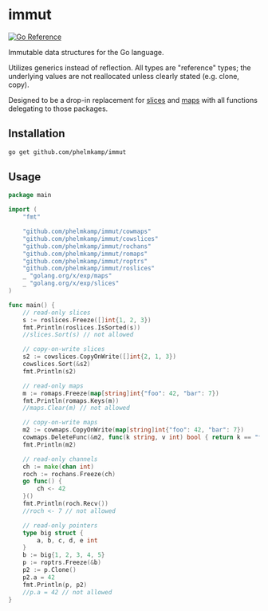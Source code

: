 # immut

[![Go Reference](https://pkg.go.dev/badge/github.com/phelmkamp/immut.svg)](https://pkg.go.dev/github.com/phelmkamp/immut)

Immutable data structures for the Go language.

Utilizes generics instead of reflection.
All types are "reference" types; the underlying values are not reallocated unless clearly stated (e.g. clone, copy).

Designed to be a drop-in replacement for [slices](https://pkg.go.dev/golang.org/x/exp/slices) and [maps](https://pkg.go.dev/golang.org/x/exp/maps) with all functions delegating to those packages.

## Installation

```bash
go get github.com/phelmkamp/immut
```

## Usage

```go
package main

import (
	"fmt"

	"github.com/phelmkamp/immut/cowmaps"
	"github.com/phelmkamp/immut/cowslices"
	"github.com/phelmkamp/immut/rochans"
	"github.com/phelmkamp/immut/romaps"
	"github.com/phelmkamp/immut/roptrs"
	"github.com/phelmkamp/immut/roslices"
	_ "golang.org/x/exp/maps"
	_ "golang.org/x/exp/slices"
)

func main() {
	// read-only slices
	s := roslices.Freeze([]int{1, 2, 3})
	fmt.Println(roslices.IsSorted(s))
	//slices.Sort(s) // not allowed

	// copy-on-write slices
	s2 := cowslices.CopyOnWrite([]int{2, 1, 3})
	cowslices.Sort(&s2)
	fmt.Println(s2)

	// read-only maps
	m := romaps.Freeze(map[string]int{"foo": 42, "bar": 7})
	fmt.Println(romaps.Keys(m))
	//maps.Clear(m) // not allowed

	// copy-on-write maps
	m2 := cowmaps.CopyOnWrite(map[string]int{"foo": 42, "bar": 7})
	cowmaps.DeleteFunc(&m2, func(k string, v int) bool { return k == "foo" })
	fmt.Println(m2)

	// read-only channels
	ch := make(chan int)
	roch := rochans.Freeze(ch)
	go func() {
		ch <- 42
	}()
	fmt.Println(roch.Recv())
	//roch <- 7 // not allowed

	// read-only pointers
	type big struct {
		a, b, c, d, e int
	}
	b := big{1, 2, 3, 4, 5}
	p := roptrs.Freeze(&b)
	p2 := p.Clone()
	p2.a = 42
	fmt.Println(p, p2)
	//p.a = 42 // not allowed
}
```
